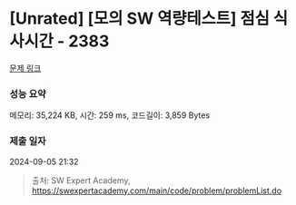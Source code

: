 # [Unrated] [모의 SW 역량테스트] 점심 식사시간 - 2383 

[문제 링크](https://swexpertacademy.com/main/code/problem/problemDetail.do?contestProbId=AV5-BEE6AK0DFAVl) 

### 성능 요약

메모리: 35,224 KB, 시간: 259 ms, 코드길이: 3,859 Bytes

### 제출 일자

2024-09-05 21:32



> 출처: SW Expert Academy, https://swexpertacademy.com/main/code/problem/problemList.do